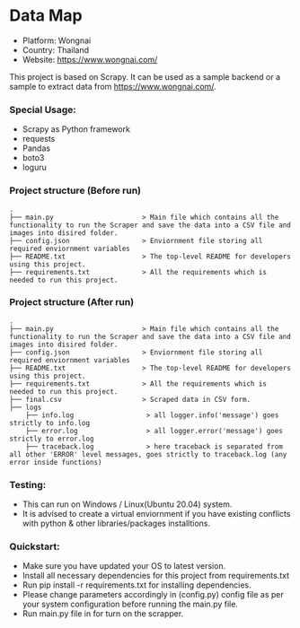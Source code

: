 # Data Map

* Platform: Wongnai
* Country: Thailand
* Website: https://www.wongnai.com/

This project is based on Scrapy. It can be used as a sample backend or a sample to extract data from https://www.wongnai.com/.

### Special Usage:
* Scrapy as Python framework
* requests
* Pandas
* boto3
* loguru

### Project structure (Before run)
    .
    ├── main.py                      > Main file which contains all the functionality to run the Scraper and save the data into a CSV file and images into disired folder.
    ├── config.json                  > Enviornment file storing all required enviornment variables 
    ├── README.txt                   > The top-level README for developers using this project.
    ├── requirements.txt             > All the requirements which is needed to run this project.


### Project structure (After run)
    .
    ├── main.py                      > Main file which contains all the functionality to run the Scraper and save the data into a CSV file and images into disired folder.
    ├── config.json                  > Enviornment file storing all required enviornment variables 
    ├── README.txt                   > The top-level README for developers using this project.
    ├── requirements.txt             > All the requirements which is needed to run this project.
    ├── final.csv                    > Scraped data in CSV form.
    ├── logs
        ├── info.log                  > all logger.info('message') goes strictly to info.log
        ├── error.log                 > all logger.error('message') goes strictly to error.log
        ├── traceback.log             > here traceback is separated from all other 'ERROR' level messages, goes strictly to traceback.log (any error inside functions)

### Testing:
* This can run on Windows / Linux(Ubuntu 20.04) system.
* It is advised to create a virtual enviornment if you have existing conflicts with python & other libraries/packages installtions.

### Quickstart:
* Make sure you have updated your OS to latest version.
* Install all necessary dependencies for this project from requirements.txt
* Run pip install -r requirements.txt for installing dependencies.
* Please change parameters accordingly in (config.py) config file as per your system configuration before running the main.py file.
* Run main.py file in for turn on the scrapper.
